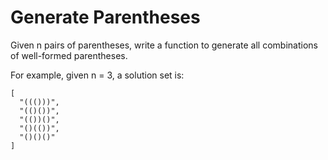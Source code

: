 # Generate Parentheses

Given n pairs of parentheses, write a function to generate all combinations of well-formed parentheses.

For example, given n = 3, a solution set is:

```pseudo
[
  "((()))",
  "(()())",
  "(())()",
  "()(())",
  "()()()"
]
```